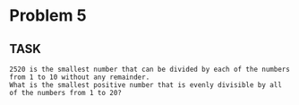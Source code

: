 Problem 5
===

## TASK ##

	2520 is the smallest number that can be divided by each of the numbers
	from 1 to 10 without any remainder.
	What is the smallest positive number that is evenly divisible by all
	of the numbers from 1 to 20?